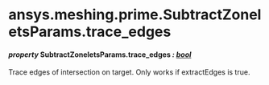 # ansys.meshing.prime.SubtractZoneletsParams.trace_edges



#### *property* SubtractZoneletsParams.trace_edges *: [bool](https://docs.python.org/3.11/library/functions.html#bool)*

Trace edges of intersection on target. Only works if extractEdges is true.

<!-- !! processed by numpydoc !! -->
